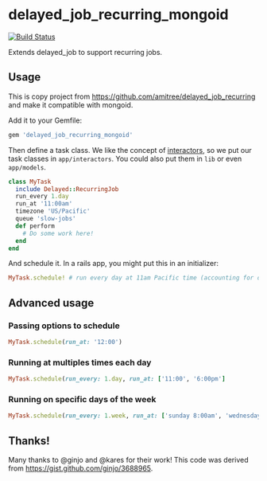 # delayed\_job\_recurring\_mongoid
[![Build Status](https://travis-ci.org/artdevil/delayed_job_recurring_mongoid.svg?branch=master)](https://travis-ci.org/artdevil/delayed_job_recurring_mongoid)

Extends delayed\_job to support recurring jobs.

## Usage

This is copy project from https://github.com/amitree/delayed_job_recurring and make it compatible with mongoid.

Add it to your Gemfile:

```ruby
gem 'delayed_job_recurring_mongoid'
```

Then define a task class.  We like the concept of
[interactors](http://eng.joingrouper.com/blog/2014/03/03/rails-the-missing-parts-interactors),
so we put our task classes in `app/interactors`.  You could also put them in `lib` or even `app/models`.

```ruby
class MyTask
  include Delayed::RecurringJob
  run_every 1.day
  run_at '11:00am'
  timezone 'US/Pacific'
  queue 'slow-jobs'
  def perform
    # Do some work here!
  end
end
```

And schedule it. In a rails app, you might put this in an initializer:

```ruby
MyTask.schedule! # run every day at 11am Pacific time (accounting for daylight savings)
```

## Advanced usage

### Passing options to schedule

```ruby
MyTask.schedule(run_at: '12:00')
```

### Running at multiples times each day

```ruby
MyTask.schedule(run_every: 1.day, run_at: ['11:00', '6:00pm']
```

### Running on specific days of the week

```ruby
MyTask.schedule(run_every: 1.week, run_at: ['sunday 8:00am', 'wednesday 8:00am'])
```

## Thanks!

Many thanks to @ginjo and @kares for their work!  This code was derived from https://gist.github.com/ginjo/3688965.
